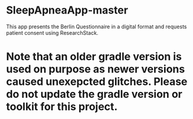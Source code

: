 # SleepApneaApp-master

This app presents the Berlin Questionnaire in a digital format and requests patient consent using ResearchStack.

# Note that an older gradle version is used on purpose as newer versions caused unexepcted glitches. Please do not update the gradle version or toolkit for this project.
